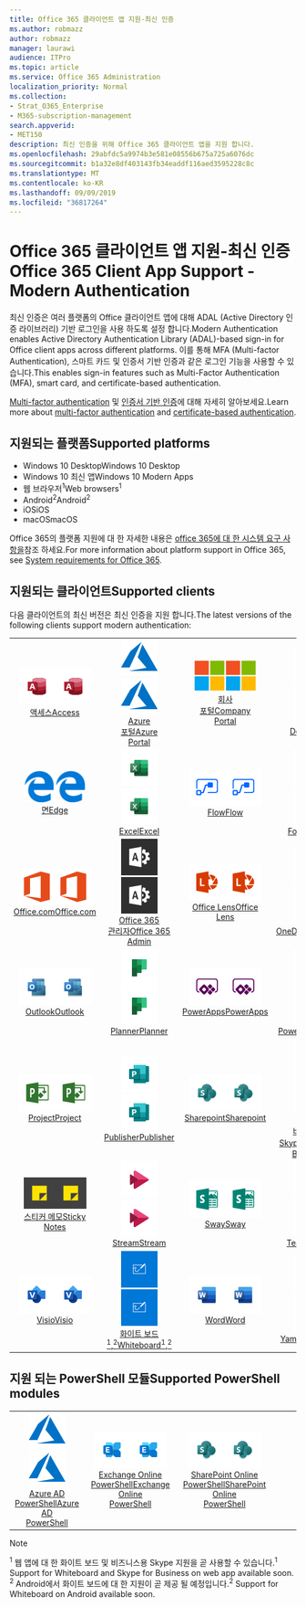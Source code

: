 ```yaml
---
title: Office 365 클라이언트 앱 지원-최신 인증
ms.author: robmazz
author: robmazz
manager: laurawi
audience: ITPro
ms.topic: article
ms.service: Office 365 Administration
localization_priority: Normal
ms.collection:
- Strat_O365_Enterprise
- M365-subscription-management
search.appverid:
- MET150
description: 최신 인증을 위해 Office 365 클라이언트 앱을 지원 합니다.
ms.openlocfilehash: 29abfdc5a9974b3e581e08556b675a725a6076dc
ms.sourcegitcommit: b1a32e8df403143fb34eaddf116aed3595228c8c
ms.translationtype: MT
ms.contentlocale: ko-KR
ms.lasthandoff: 09/09/2019
ms.locfileid: "36817264"
---
```

# <a name="office-365-client-app-support---modern-authentication"></a><span data-ttu-id="76efc-103">Office 365 클라이언트 앱 지원-최신 인증</span><span class="sxs-lookup"><span data-stu-id="76efc-103">Office 365 Client App Support - Modern Authentication</span></span>

<span data-ttu-id="76efc-104">최신 인증은 여러 플랫폼의 Office 클라이언트 앱에 대해 ADAL (Active Directory 인증 라이브러리) 기반 로그인을 사용 하도록 설정 합니다.</span><span class="sxs-lookup"><span data-stu-id="76efc-104">Modern Authentication enables Active Directory Authentication Library (ADAL)-based sign-in for Office client apps across different platforms.</span></span> <span data-ttu-id="76efc-105">이를 통해 MFA (Multi-factor Authentication), 스마트 카드 및 인증서 기반 인증과 같은 로그인 기능을 사용할 수 있습니다.</span><span class="sxs-lookup"><span data-stu-id="76efc-105">This enables sign-in features such as Multi-Factor Authentication (MFA), smart card, and certificate-based authentication.</span></span>

<span data-ttu-id="76efc-106">[Multi-factor authentication](https://docs.microsoft.com/azure/active-directory/authentication/multi-factor-authentication) 및 [인증서 기반 인증](https://docs.microsoft.com/azure/active-directory/active-directory-certificate-based-authentication-get-started)에 대해 자세히 알아보세요.</span><span class="sxs-lookup"><span data-stu-id="76efc-106">Learn more about [multi-factor authentication](https://docs.microsoft.com/azure/active-directory/authentication/multi-factor-authentication) and [certificate-based authentication](https://docs.microsoft.com/azure/active-directory/active-directory-certificate-based-authentication-get-started).</span></span>

## <a name="supported-platforms"></a><span data-ttu-id="76efc-107">지원되는 플랫폼</span><span class="sxs-lookup"><span data-stu-id="76efc-107">Supported platforms</span></span>

 - <span data-ttu-id="76efc-108">Windows 10 Desktop</span><span class="sxs-lookup"><span data-stu-id="76efc-108">Windows 10 Desktop</span></span>
 - <span data-ttu-id="76efc-109">Windows 10 최신 앱</span><span class="sxs-lookup"><span data-stu-id="76efc-109">Windows 10 Modern Apps</span></span>
 - <span data-ttu-id="76efc-110">웹 브라우저<sup>1</sup></span><span class="sxs-lookup"><span data-stu-id="76efc-110">Web browsers<sup>1</sup></span></span>
 - <span data-ttu-id="76efc-111">Android<sup>2</sup></span><span class="sxs-lookup"><span data-stu-id="76efc-111">Android<sup>2</sup></span></span>
 - <span data-ttu-id="76efc-112">iOS</span><span class="sxs-lookup"><span data-stu-id="76efc-112">iOS</span></span>
 - <span data-ttu-id="76efc-113">macOS</span><span class="sxs-lookup"><span data-stu-id="76efc-113">macOS</span></span>

<span data-ttu-id="76efc-114">Office 365의 플랫폼 지원에 대 한 자세한 내용은 [office 365에 대 한 시스템 요구 사항을](https://products.office.com/office-system-requirements)참조 하세요.</span><span class="sxs-lookup"><span data-stu-id="76efc-114">For more information about platform support in Office 365, see [System requirements for Office 365](https://products.office.com/office-system-requirements).</span></span>

## <a name="supported-clients"></a><span data-ttu-id="76efc-115">지원되는 클라이언트</span><span class="sxs-lookup"><span data-stu-id="76efc-115">Supported clients</span></span>

<span data-ttu-id="76efc-116">다음 클라이언트의 최신 버전은 최신 인증을 지원 합니다.</span><span class="sxs-lookup"><span data-stu-id="76efc-116">The latest versions of the following clients support modern authentication:</span></span>

| | | | | | |
|:---:|:---:|:---:|:---:|:---:|:---:|
| <span data-ttu-id="76efc-117">![액세스 아이콘](media/o365-access-64x64.png)</span><span class="sxs-lookup"><span data-stu-id="76efc-117">![Access icon](media/o365-access-64x64.png)</span></span> <br> [<span data-ttu-id="76efc-118">액세스</span><span class="sxs-lookup"><span data-stu-id="76efc-118">Access</span></span>](https://products.office.com/access) | <span data-ttu-id="76efc-119">![Azure 아이콘](media/o365-azure-64x64.png)</span><span class="sxs-lookup"><span data-stu-id="76efc-119">![Azure icon](media/o365-azure-64x64.png)</span></span> <br> [<span data-ttu-id="76efc-120">Azure <br> 포털</span><span class="sxs-lookup"><span data-stu-id="76efc-120">Azure <br> Portal </span></span>](https://azure.microsoft.com/features/azure-portal/) | <span data-ttu-id="76efc-121">![회사 포털 아이콘](media/o365-microsoft-64x64.png)</span><span class="sxs-lookup"><span data-stu-id="76efc-121">![Company portal icon](media/o365-microsoft-64x64.png)</span></span> <br> [<span data-ttu-id="76efc-122">회사 <br> 포털</span><span class="sxs-lookup"><span data-stu-id="76efc-122">Company <br> Portal </span></span>](https://docs.microsoft.com/intune-user-help/sign-in-to-the-company-portal) | <span data-ttu-id="76efc-123">![Delve 아이콘](media/o365-delve-64x64.png)</span><span class="sxs-lookup"><span data-stu-id="76efc-123">![Delve icon](media/o365-delve-64x64.png)</span></span> <br> [<span data-ttu-id="76efc-124">Delve</span><span class="sxs-lookup"><span data-stu-id="76efc-124">Delve</span></span>](https://products.office.com/business/intelligent-search) | <span data-ttu-id="76efc-125">![Dynamics 365 아이콘](media/o365-dynamics365-64x64.png)</span><span class="sxs-lookup"><span data-stu-id="76efc-125">![Dynamics 365 icon](media/o365-dynamics365-64x64.png)</span></span> <br> [<span data-ttu-id="76efc-126">Dynamics 365</span><span class="sxs-lookup"><span data-stu-id="76efc-126">Dynamics 365</span></span>](https://dynamics.microsoft.com) 
| <span data-ttu-id="76efc-127">![에 지 아이콘](media/o365-edge-64x64.png)</span><span class="sxs-lookup"><span data-stu-id="76efc-127">![Edge icon](media/o365-edge-64x64.png)</span></span> <br> [<span data-ttu-id="76efc-128">면</span><span class="sxs-lookup"><span data-stu-id="76efc-128">Edge</span></span>](https://www.microsoft.com/windows/microsoft-edge) | <span data-ttu-id="76efc-129">![Excel 아이콘](media/o365-excel-64x64.png)</span><span class="sxs-lookup"><span data-stu-id="76efc-129">![Excel icon](media/o365-excel-64x64.png)</span></span> <br> [<span data-ttu-id="76efc-130">Excel</span><span class="sxs-lookup"><span data-stu-id="76efc-130">Excel</span></span>](https://products.office.com/excel) | <span data-ttu-id="76efc-131">![흐름 아이콘](media/o365-flow-64x64.png)</span><span class="sxs-lookup"><span data-stu-id="76efc-131">![Flow icon](media/o365-flow-64x64.png)</span></span> <br> [<span data-ttu-id="76efc-132">Flow</span><span class="sxs-lookup"><span data-stu-id="76efc-132">Flow</span></span>](https://flow.microsoft.com) | <span data-ttu-id="76efc-133">![양식 아이콘](media/o365-forms-64x64.png)</span><span class="sxs-lookup"><span data-stu-id="76efc-133">![Forms icon](media/o365-forms-64x64.png)</span></span> <br> [<span data-ttu-id="76efc-134">Forms</span><span class="sxs-lookup"><span data-stu-id="76efc-134">Forms</span></span>](https://flow.microsoft.com/connectors/shared_microsoftforms/microsoft-forms/) | <span data-ttu-id="76efc-135">![Kaizala 아이콘](media/o365-kaizala-64x64.png)</span><span class="sxs-lookup"><span data-stu-id="76efc-135">![Kaizala icon](media/o365-kaizala-64x64.png)</span></span> <br> [<span data-ttu-id="76efc-136">Kaizala</span><span class="sxs-lookup"><span data-stu-id="76efc-136">Kaizala</span></span>](https://products.office.com/en/business/microsoft-kaizala) 
| <span data-ttu-id="76efc-137">![Office.com 아이콘](media/o365-office-64x64.png)</span><span class="sxs-lookup"><span data-stu-id="76efc-137">![Office.com icon](media/o365-office-64x64.png)</span></span> <br> [<span data-ttu-id="76efc-138">Office.com</span><span class="sxs-lookup"><span data-stu-id="76efc-138">Office.com</span></span>](https://www.office.com/) | <span data-ttu-id="76efc-139">![Office 365 관리 아이콘](media/o365-o365admin-64x64.png)</span><span class="sxs-lookup"><span data-stu-id="76efc-139">![Office 365 Admin icon](media/o365-o365admin-64x64.png)</span></span> <br> [<span data-ttu-id="76efc-140">Office 365 <br> 관리자</span><span class="sxs-lookup"><span data-stu-id="76efc-140">Office 365 <br> Admin</span></span>](https://products.office.com/business/manage-office-365-admin-app) | <span data-ttu-id="76efc-141">![렌즈 아이콘](media/o365-lens-64x64.png)</span><span class="sxs-lookup"><span data-stu-id="76efc-141">![Lens icon](media/o365-lens-64x64.png)</span></span> <br> [<span data-ttu-id="76efc-142">Office Lens</span><span class="sxs-lookup"><span data-stu-id="76efc-142">Office Lens</span></span>](https://www.microsoft.com/p/office-lens/9wzdncrfj3t8?activetab=pivot%3Aoverviewtab) | <span data-ttu-id="76efc-143">![비즈니스용 OneDrive 아이콘](media/o365-OneDrive-64x64.png)</span><span class="sxs-lookup"><span data-stu-id="76efc-143">![OneDrive for Business icon](media/o365-OneDrive-64x64.png)</span></span> <br> [<span data-ttu-id="76efc-144">OneDrive</span><span class="sxs-lookup"><span data-stu-id="76efc-144">OneDrive</span></span>](https://products.office.com/onedrive-for-business/online-cloud-storage) |  <span data-ttu-id="76efc-145">![OneNote 아이콘](media/o365-OneNote-64x64.png)</span><span class="sxs-lookup"><span data-stu-id="76efc-145">![OneNote icon](media/o365-OneNote-64x64.png)</span></span> <br> [<span data-ttu-id="76efc-146">OneNote</span><span class="sxs-lookup"><span data-stu-id="76efc-146">OneNote</span></span>](https://products.office.com/onenote) 
| <span data-ttu-id="76efc-147">![Outlook 아이콘](media/o365-outlook-64x64.png)</span><span class="sxs-lookup"><span data-stu-id="76efc-147">![Outlook icon](media/o365-outlook-64x64.png)</span></span> <br> [<span data-ttu-id="76efc-148">Outlook</span><span class="sxs-lookup"><span data-stu-id="76efc-148">Outlook</span></span>](https://products.office.com/outlook) | <span data-ttu-id="76efc-149">![Planner 아이콘](media/o365-planner-64x64.png)</span><span class="sxs-lookup"><span data-stu-id="76efc-149">![Planner icon](media/o365-planner-64x64.png)</span></span> <br> [<span data-ttu-id="76efc-150">Planner</span><span class="sxs-lookup"><span data-stu-id="76efc-150">Planner</span></span>](https://products.office.com/business/task-management-software) | <span data-ttu-id="76efc-151">![PowerApps 아이콘](media/o365-powerapps-64x64.png)</span><span class="sxs-lookup"><span data-stu-id="76efc-151">![PowerApps icon](media/o365-powerapps-64x64.png)</span></span> <br> [<span data-ttu-id="76efc-152">PowerApps</span><span class="sxs-lookup"><span data-stu-id="76efc-152">PowerApps </span></span>](https://powerapps.microsoft.com) | <span data-ttu-id="76efc-153">![PowerBI 아이콘](media/o365-powerbi-64x64.png)</span><span class="sxs-lookup"><span data-stu-id="76efc-153">![PowerBI icon](media/o365-powerbi-64x64.png)</span></span> <br> [<span data-ttu-id="76efc-154">Power BI</span><span class="sxs-lookup"><span data-stu-id="76efc-154">Power BI</span></span>](https://powerbi.microsoft.com)| <span data-ttu-id="76efc-155">![PowerPoint 아이콘](media/o365-powerpoint-64x64.png)</span><span class="sxs-lookup"><span data-stu-id="76efc-155">![PowerPoint icon](media/o365-powerpoint-64x64.png)</span></span> <br> [<span data-ttu-id="76efc-156">PowerPoint</span><span class="sxs-lookup"><span data-stu-id="76efc-156">PowerPoint</span></span>](https://products.office.com/powerpoint) 
| <span data-ttu-id="76efc-157">![프로젝트 아이콘](media/o365-project-64x64.png)</span><span class="sxs-lookup"><span data-stu-id="76efc-157">![Project icon](media/o365-project-64x64.png)</span></span> <br> [<span data-ttu-id="76efc-158">Project</span><span class="sxs-lookup"><span data-stu-id="76efc-158">Project</span></span>](https://products.office.com/project) | <span data-ttu-id="76efc-159">![Publisher 아이콘](media/o365-publisher-64x64.png)</span><span class="sxs-lookup"><span data-stu-id="76efc-159">![Publisher icon](media/o365-publisher-64x64.png)</span></span> <br> [<span data-ttu-id="76efc-160">Publisher</span><span class="sxs-lookup"><span data-stu-id="76efc-160">Publisher</span></span>](https://products.office.com/publisher) | <span data-ttu-id="76efc-161">![SharePoint 아이콘](media/o365-sharepoint-64x64.png)</span><span class="sxs-lookup"><span data-stu-id="76efc-161">![SharePoint icon](media/o365-sharepoint-64x64.png)</span></span> <br> [<span data-ttu-id="76efc-162">Sharepoint</span><span class="sxs-lookup"><span data-stu-id="76efc-162">Sharepoint</span></span>](https://products.office.com/sharepoint) | <span data-ttu-id="76efc-163">![비즈니스용 Skype 아이콘](media/o365-skypeforbusiness-64x64.png)</span><span class="sxs-lookup"><span data-stu-id="76efc-163">![Skype for Business icon](media/o365-skypeforbusiness-64x64.png)</span></span> <br> [<span data-ttu-id="76efc-164"><br> 비즈니스용 Skype<sup>1</sup></span><span class="sxs-lookup"><span data-stu-id="76efc-164">Skype for <br> Business<sup>1</sup></span></span>](https://www.skype.com/business/) | <span data-ttu-id="76efc-165">![StaffHub 아이콘](media/o365-staffhub-64x64.png)</span><span class="sxs-lookup"><span data-stu-id="76efc-165">![StaffHub icon](media/o365-staffhub-64x64.png)</span></span> <br> [<span data-ttu-id="76efc-166">StaffHub</span><span class="sxs-lookup"><span data-stu-id="76efc-166">StaffHub</span></span>](https://products.office.com/microsoft-staffhub/staff-scheduling-software)
| <span data-ttu-id="76efc-167">![스티커 메모 아이콘](media/o365-stickynotes-64x64.png)</span><span class="sxs-lookup"><span data-stu-id="76efc-167">![Sticky Notes icon](media/o365-stickynotes-64x64.png)</span></span> <br> [<span data-ttu-id="76efc-168">스티커 메모</span><span class="sxs-lookup"><span data-stu-id="76efc-168">Sticky Notes</span></span>](https://www.microsoft.com/p/microsoft-sticky-notes/9nblggh4qghw) | <span data-ttu-id="76efc-169">![스트림 아이콘](media/o365-stream-64x64.png)</span><span class="sxs-lookup"><span data-stu-id="76efc-169">![Stream icon](media/o365-stream-64x64.png)</span></span> <br> [<span data-ttu-id="76efc-170">Stream</span><span class="sxs-lookup"><span data-stu-id="76efc-170">Stream</span></span>](https://stream.microsoft.com) | <span data-ttu-id="76efc-171">![Sway 아이콘](media/o365-sway-64x64.png)</span><span class="sxs-lookup"><span data-stu-id="76efc-171">![Sway icon](media/o365-sway-64x64.png)</span></span> <br> [<span data-ttu-id="76efc-172">Sway</span><span class="sxs-lookup"><span data-stu-id="76efc-172">Sway</span></span>](https://sway.com) | <span data-ttu-id="76efc-173">![팀 아이콘](media/o365-teams-64x64.png)</span><span class="sxs-lookup"><span data-stu-id="76efc-173">![Teams icon](media/o365-teams-64x64.png)</span></span> <br> [<span data-ttu-id="76efc-174">Teams</span><span class="sxs-lookup"><span data-stu-id="76efc-174">Teams</span></span>](https://products.office.com/microsoft-teams/group-chat-software) | <span data-ttu-id="76efc-175">![할 일 아이콘](media/o365-todo-64x64.png)</span><span class="sxs-lookup"><span data-stu-id="76efc-175">![To Do icon](media/o365-todo-64x64.png)</span></span> <br> [<span data-ttu-id="76efc-176">수행할 작업</span><span class="sxs-lookup"><span data-stu-id="76efc-176">To Do</span></span>](https://todo.microsoft.com) 
| <span data-ttu-id="76efc-177">![Visio 아이콘](media/o365-visio-64x64.png)</span><span class="sxs-lookup"><span data-stu-id="76efc-177">![Visio icon](media/o365-visio-64x64.png)</span></span> <br> [<span data-ttu-id="76efc-178">Visio</span><span class="sxs-lookup"><span data-stu-id="76efc-178">Visio</span></span>](https://products.office.com/visio/flowchart-software) | <span data-ttu-id="76efc-179">![화이트 보드 아이콘](media/o365-whiteboard-64x64.png)</span><span class="sxs-lookup"><span data-stu-id="76efc-179">![Whiteboard icon](media/o365-whiteboard-64x64.png)</span></span> <br> [<span data-ttu-id="76efc-180">화이트 보드<sup>1</sup>,<sup>2</sup></span><span class="sxs-lookup"><span data-stu-id="76efc-180">Whiteboard<sup>1</sup>,<sup>2</sup></span></span>](https://whiteboard.microsoft.com/) | <span data-ttu-id="76efc-181">![Word 아이콘](media/o365-word-64x64.png)</span><span class="sxs-lookup"><span data-stu-id="76efc-181">![Word icon](media/o365-word-64x64.png)</span></span> <br> [<span data-ttu-id="76efc-182">Word</span><span class="sxs-lookup"><span data-stu-id="76efc-182">Word</span></span>](https://products.office.com/word) | <span data-ttu-id="76efc-183">![Yammer 아이콘](media/o365-yammer-64x64.png)</span><span class="sxs-lookup"><span data-stu-id="76efc-183">![Yammer icon](media/o365-yammer-64x64.png)</span></span> <br> [<span data-ttu-id="76efc-184">Yammer</span><span class="sxs-lookup"><span data-stu-id="76efc-184">Yammer</span></span>](https://products.office.com/yammer/yammer-overview) | <span data-ttu-id="76efc-185">![Yammer 아이콘](media/o365-yammer-64x64.png)</span><span class="sxs-lookup"><span data-stu-id="76efc-185">![Yammer icon](media/o365-yammer-64x64.png)</span></span> <br> [<span data-ttu-id="76efc-186">Yammer <br> 알림</span><span class="sxs-lookup"><span data-stu-id="76efc-186">Yammer <br> Notifier</span></span>](https://products.office.com/yammer/yammer-overview) |  |

## <a name="supported-powershell-modules"></a><span data-ttu-id="76efc-187">지원 되는 PowerShell 모듈</span><span class="sxs-lookup"><span data-stu-id="76efc-187">Supported PowerShell modules</span></span>

| | | | | | |
|:---:|:---:|:---:|:---:|:---:|:---:|
| <span data-ttu-id="76efc-188">![Azure 아이콘](media/o365-azure-64x64.png)</span><span class="sxs-lookup"><span data-stu-id="76efc-188">![Azure icon](media/o365-azure-64x64.png)</span></span> <br> [<span data-ttu-id="76efc-189">Azure AD <br> PowerShell</span><span class="sxs-lookup"><span data-stu-id="76efc-189">Azure AD <br> PowerShell</span></span>](https://docs.microsoft.com/powershell/azure/active-directory/overview?view=azureadps-2.0) | <span data-ttu-id="76efc-190">![Exchange 아이콘](media/o365-exchange-64x64.png)</span><span class="sxs-lookup"><span data-stu-id="76efc-190">![Exchange icon](media/o365-exchange-64x64.png)</span></span> <br> [<span data-ttu-id="76efc-191">Exchange Online <br> PowerShell</span><span class="sxs-lookup"><span data-stu-id="76efc-191">Exchange Online <br> PowerShell</span></span>](https://docs.microsoft.com/powershell/exchange/exchange-online/exchange-online-powershell?view=exchange-ps) | <span data-ttu-id="76efc-192">![SharePoint 아이콘](media/o365-sharepoint-64x64.png)</span><span class="sxs-lookup"><span data-stu-id="76efc-192">![SharePoint icon](media/o365-sharepoint-64x64.png)</span></span> <br> [<span data-ttu-id="76efc-193">SharePoint Online <br> PowerShell</span><span class="sxs-lookup"><span data-stu-id="76efc-193">SharePoint Online <br> PowerShell</span></span>](https://docs.microsoft.com/sharepoint/manage-team-and-communication-sites-in-powershell)

> [!NOTE]
> <span data-ttu-id="76efc-194"><sup>1</sup> 웹 앱에 대 한 화이트 보드 및 비즈니스용 Skype 지원을 곧 사용할 수 있습니다.</span><span class="sxs-lookup"><span data-stu-id="76efc-194"><sup>1</sup> Support for Whiteboard and Skype for Business on web app available soon.</span></span> <br>
> <span data-ttu-id="76efc-195"><sup>2</sup> Android에서 화이트 보드에 대 한 지원이 곧 제공 될 예정입니다.</span><span class="sxs-lookup"><span data-stu-id="76efc-195"><sup>2</sup> Support for Whiteboard on Android available soon.</span></span>